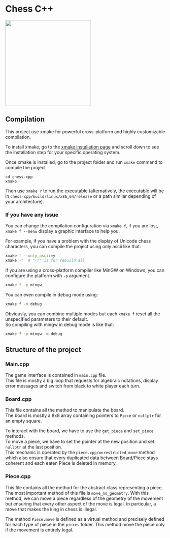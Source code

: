 # Chess C++

<img src="https://cdn.discordapp.com/attachments/699999438269186058/1237422797916209353/image.png?ex=663b9749&is=663a45c9&hm=b915c236dfec4e2b57a55091700f8e7adb77f223b15149f4cfe501bbc68fc6f6&" height="270">


## Compilation

This project use xmake for powerful cross-platform and highly customizable compilation.

To install xmake, go to the [xmake installation page](https://xmake.io/#/guide/installation) and scroll down to see the installation step for your specific operating system.


Once xmake is installed, go to the project folder and run `xmake` command to compile the project
```
cd chess-cpp
xmake
```

Then use `xmake r` to run the executable (alternatively, the executable will be in `chess-cpp/build/linux/x86_64/release` or a path similar depending of your architecture).

### If you have any issue
You can change the compilation configuration via `xmake f`, if you are lost, `xmake f --menu` display a graphic interface to help you.

For example, if you have a problem with the display of Unicode chess characters, you can compile the project using only ascii like that:
```sh
xmake f --only_ascii=y
xmake -r  # "-r" is for rebuild all
```

If you are using a cross-platform compiler like MinGW on Windows, you can configure the platform with `-p` argument.
```sh
xmake f -p mingw
```

You can even compile in debug mode using:
```sh
xmake f -m debug
```

Obviously, you can combine multiple modes but each `xmake f` reset all the unspecified parameters to their default.  
So compiling with mingw in debug mode is like that:
```sh
xmake f -p mingw -m debug
```


## Structure of the project

### Main.cpp

The game interface is contained in `main.cpp` file.  
This file is mostly a big loop that requests for algebraic notations, display error messages and switch from black to white player each turn.

### Board.cpp

This file contains all the method to manipulate the board.  
The board is mostly a 8x8 array containing pointers to `Piece` or `nullptr` for an empty square.

To interact with the board, we have to use the `get_piece` and `set_piece` methods.  
To move a piece, we have to set the pointer at the new position and set `nullptr` at the last position.  
This mechanic is operated by the `piece.cpp/unrestricted_move` method which also ensure that every duplicated data between Board/Piece stays coherent and each eaten Piece is deleted in memory.

### Piece.cpp

This file contains all the method for the abstract class representing a piece.  
The most important method of this file is `move_no_geometry`. With this method, we can move a piece regardless of the geometry of the movement but ensuring that every other aspect of the move is legal. In particular, a move that makes the king in chess is illegal.

The method `Piece.move` is defined as a virtual method and precisely defined for each type of piece in the `pieces` folder.
This method move the piece only if the movement is entirely legal.